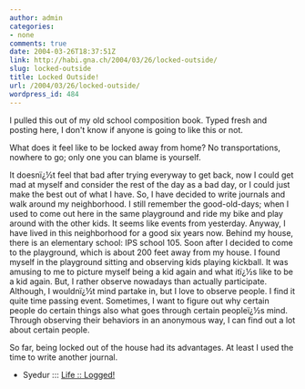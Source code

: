 ```yaml
---
author: admin
categories:
- none
comments: true
date: 2004-03-26T18:37:51Z
link: http://habi.gna.ch/2004/03/26/locked-outside/
slug: locked-outside
title: Locked Outside!
url: /2004/03/26/locked-outside/
wordpress_id: 484
---
```


I pulled this out of my old school composition book. Typed fresh and posting here, I don't know if anyone is going to like this or not.

What does it feel like to be locked away from home? No transportations, nowhere to go; only one you can blame is yourself.

It doesnï¿½t feel that bad after trying everyway to get back, now I could get mad at myself and consider the rest of the day as a bad day, or I could just make the best out of what I have. So, I have decided to write journals and walk around my neighborhood. I still remember the good-old-days; when I used to come out here in the same playground and ride my bike and play around with the other kids. It seems like events from yesterday. Anyway, I have lived in this neighborhood for a good six years now. Behind my house, there is an elementary school: IPS school 105. Soon after I decided to come to the playground, which is about 200 feet away from my house. I found myself in the playground sitting and observing kids playing kickball. It was amusing to me to picture myself being a kid again and what itï¿½s like to be a kid again. But, I rather observe nowadays than actually participate. Although, I wouldnï¿½t mind partake in, but I love to observe people. I find it quite time passing event. Sometimes, I want to figure out why certain people do certain things also what goes through certain peopleï¿½s mind. Through observing their behaviors in an anonymous way, I can find out a lot about certain people.

So far, being locked out of the house had its advantages. At least I used the time to write another journal.

- Syedur ::: [Life :: Logged!](http://blogs.hybridanalysis.com/)
